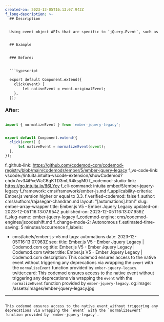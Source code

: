 ```yaml
---
created-on: 2023-12-05T16:13:07.942Z
f_long-description: >-
  ## Description


  Using event object APIs that are specific to `jQuery.Event`, such as `originalEvent`, is deprecated in Ember.js v3.3. This codemod ensures the access to the native event without triggering any deprecations via wrapping the `event` with the `normalizeEvent` function provided by `ember-jquery-legacy`.


  ## Example


  ### Before:


  ```typescript

  export default Component.extend({
  	click(event) {
  		let nativeEvent = event.originalEvent;
  	},
  });

  ```


  ### After:


  ```typescript

  import { normalizeEvent } from 'ember-jquery-legacy';


  export default Component.extend({
  	click(event) {
  		let nativeEvent = normalizeEvent(event);
  	},
  });

  ```
f_github-link: https://github.com/codemod-com/codemod-registry/blob/main/codemods/ember/5/ember-jquery-legacy
f_vs-code-link: vscode://intuita.intuita-vscode-extension/showCodemod?chd=7ov34iPxeWaG6gKTD3mLR4ksgM0
f_codemod-studio-link: https://go.intuita.io/86LYcy
f_cli-command: intuita ember/5/ember-jquery-legacy
f_framework: cms/framework/ember-js.md
f_applicability-criteria: Ember.js version higher or equal to 3.3.
f_verified-codemod: false
f_author: cms/authors/rajasegar-chandran.md
layout: "[automations].html"
slug: ember-array-wrapper
title: Ember.js V5 - Ember Jquery Legacy
updated-on: 2023-12-05T16:13:07.954Z
published-on: 2023-12-05T16:13:07.959Z
f_slug-name: ember-jquery-legacy
f_codemod-engine: cms/codemod-engines/jscodeshift.md
f_change-mode-2: Autonomous
f_estimated-time-saving: 5 minutes/occurrence
f_labels:
  - cms/labels/ember-js-v5.md
tags: automations
date: 2023-12-05T16:13:07.963Z
seo:
  title: Ember.js V5 - Ember Jquery Legacy | Codemod.com
  og:title: Ember.js V5 - Ember Jquery Legacy | Codemod.com
  twitter:title: Ember.js V5 - Ember Jquery Legacy | Codemod.com
  description: This codemod ensures access to the native event without triggering
    any deprecations via wrapping the `event` with the `normalizeEvent` function
    provided by `ember-jquery-legacy`.
  twitter:card: This codemod ensures access to the native event without triggering
    any deprecations via wrapping the `event` with the `normalizeEvent` function
    provided by `ember-jquery-legacy`.
  og:image: /assets/images/ember-jquery-legacy.jpg
---
```

This codemod ensures access to the native event without triggering any deprecations via wrapping the `event` with the `normalizeEvent` function provided by `ember-jquery-legacy`.